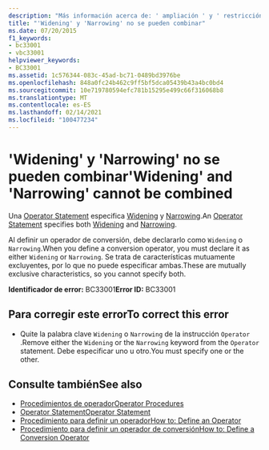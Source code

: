 ```yaml
---
description: "Más información acerca de: ' ampliación ' y ' restricción ' no se puede combinar"
title: "'Widening' y 'Narrowing' no se pueden combinar"
ms.date: 07/20/2015
f1_keywords:
- bc33001
- vbc33001
helpviewer_keywords:
- BC33001
ms.assetid: 1c576344-083c-45ad-bc71-0489bd3976be
ms.openlocfilehash: 848a0fc24b462c9ff5bf5dca05439b43a4bc0bd4
ms.sourcegitcommit: 10e719780594efc781b15295e499c66f316068b8
ms.translationtype: MT
ms.contentlocale: es-ES
ms.lasthandoff: 02/14/2021
ms.locfileid: "100477234"
---
```

# <a name="widening-and-narrowing-cannot-be-combined"></a><span data-ttu-id="a05be-103">'Widening' y 'Narrowing' no se pueden combinar</span><span class="sxs-lookup"><span data-stu-id="a05be-103">'Widening' and 'Narrowing' cannot be combined</span></span>

<span data-ttu-id="a05be-104">Una [Operator Statement](../language-reference/statements/operator-statement.md) especifica [Widening](../language-reference/modifiers/widening.md) y [Narrowing](../language-reference/modifiers/narrowing.md).</span><span class="sxs-lookup"><span data-stu-id="a05be-104">An [Operator Statement](../language-reference/statements/operator-statement.md) specifies both [Widening](../language-reference/modifiers/widening.md) and [Narrowing](../language-reference/modifiers/narrowing.md).</span></span>  
  
 <span data-ttu-id="a05be-105">Al definir un operador de conversión, debe declararlo como `Widening` o `Narrowing`.</span><span class="sxs-lookup"><span data-stu-id="a05be-105">When you define a conversion operator, you must declare it as either `Widening` or `Narrowing`.</span></span> <span data-ttu-id="a05be-106">Se trata de características mutuamente excluyentes, por lo que no puede especificar ambas.</span><span class="sxs-lookup"><span data-stu-id="a05be-106">These are mutually exclusive characteristics, so you cannot specify both.</span></span>  
  
 <span data-ttu-id="a05be-107">**Identificador de error:** BC33001</span><span class="sxs-lookup"><span data-stu-id="a05be-107">**Error ID:** BC33001</span></span>  
  
## <a name="to-correct-this-error"></a><span data-ttu-id="a05be-108">Para corregir este error</span><span class="sxs-lookup"><span data-stu-id="a05be-108">To correct this error</span></span>  
  
- <span data-ttu-id="a05be-109">Quite la palabra clave `Widening` o `Narrowing` de la instrucción `Operator` .</span><span class="sxs-lookup"><span data-stu-id="a05be-109">Remove either the `Widening` or the `Narrowing` keyword from the `Operator` statement.</span></span> <span data-ttu-id="a05be-110">Debe especificar uno u otro.</span><span class="sxs-lookup"><span data-stu-id="a05be-110">You must specify one or the other.</span></span>  
  
## <a name="see-also"></a><span data-ttu-id="a05be-111">Consulte también</span><span class="sxs-lookup"><span data-stu-id="a05be-111">See also</span></span>

- [<span data-ttu-id="a05be-112">Procedimientos de operador</span><span class="sxs-lookup"><span data-stu-id="a05be-112">Operator Procedures</span></span>](../programming-guide/language-features/procedures/operator-procedures.md)
- [<span data-ttu-id="a05be-113">Operator Statement</span><span class="sxs-lookup"><span data-stu-id="a05be-113">Operator Statement</span></span>](../language-reference/statements/operator-statement.md)
- [<span data-ttu-id="a05be-114">Procedimiento para definir un operador</span><span class="sxs-lookup"><span data-stu-id="a05be-114">How to: Define an Operator</span></span>](../programming-guide/language-features/procedures/how-to-define-an-operator.md)
- [<span data-ttu-id="a05be-115">Procedimiento para definir un operador de conversión</span><span class="sxs-lookup"><span data-stu-id="a05be-115">How to: Define a Conversion Operator</span></span>](../programming-guide/language-features/procedures/how-to-define-a-conversion-operator.md)

